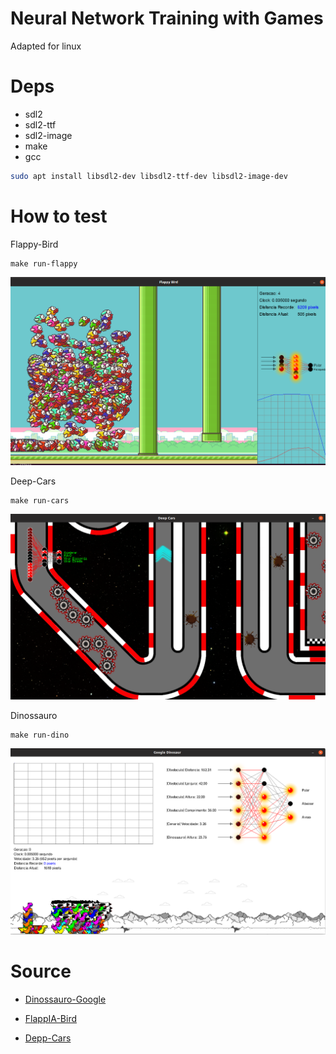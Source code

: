 # Neural Network Training with Games

Adapted for linux

# Deps

* sdl2
* sdl2-ttf
* sdl2-image
* make
* gcc

```sh
sudo apt install libsdl2-dev libsdl2-ttf-dev libsdl2-image-dev
```

# How to test


Flappy-Bird

```
make run-flappy
```
![](doc/flappy.png)


Deep-Cars

```
make run-cars
```

![](doc/cars.png)


Dinossauro

```
make run-dino
```

![](doc/dino.png)

# Source 

* [Dinossauro-Google](https://github.com/JVictorDias/Dinossauro-Google)

* [FlappIA-Bird](https://github.com/JVictorDias/FlappIA-Bird)

* [Depp-Cars](https://github.com/JVictorDias/DeepCars)